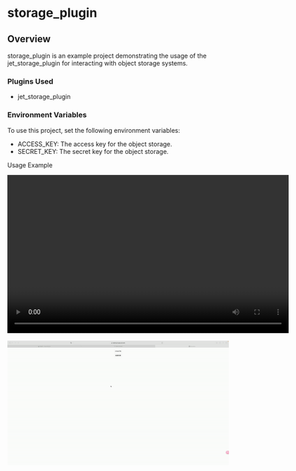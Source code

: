 # storage_plugin

## Overview

storage_plugin is an example project demonstrating the usage of the
jet_storage_plugin for interacting with object storage systems.

### Plugins Used

- jet_storage_plugin

### Environment Variables

To use this project, set the following environment variables:

- ACCESS_KEY: The access key for the object storage.
- SECRET_KEY: The secret key for the object storage.

Usage Example

<video width="640" height="360" controls>
  <source src="./demo.mp4" type="video/mp4">
  Your browser does not support the video tag.
</video>

![DEMO GIF](./demo.gif)